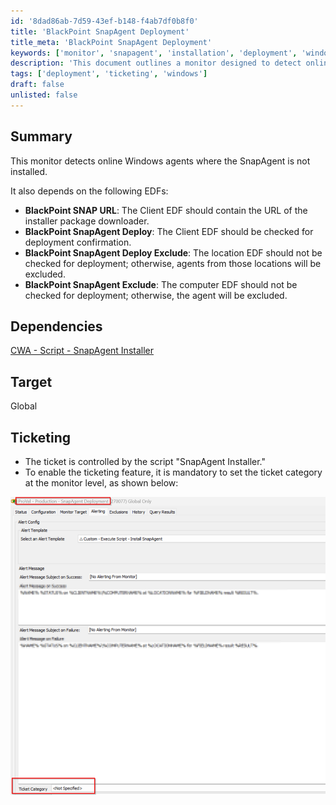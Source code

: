```yaml
---
id: '8dad86ab-7d59-43ef-b148-f4ab7df0b8f0'
title: 'BlackPoint SnapAgent Deployment'
title_meta: 'BlackPoint SnapAgent Deployment'
keywords: ['monitor', 'snapagent', 'installation', 'deployment', 'windows']
description: 'This document outlines a monitor designed to detect online Windows agents where the SnapAgent is not installed. It includes dependencies on specific EDFs for installation confirmation and exclusion criteria, as well as ticketing control through the SnapAgent Installer script.'
tags: ['deployment', 'ticketing', 'windows']
draft: false
unlisted: false
---
```


## Summary

This monitor detects online Windows agents where the SnapAgent is not installed.

It also depends on the following EDFs:
- **BlackPoint SNAP URL**: The Client EDF should contain the URL of the installer package downloader.
- **BlackPoint SnapAgent Deploy**: The Client EDF should be checked for deployment confirmation.
- **BlackPoint SnapAgent Deploy Exclude**: The location EDF should not be checked for deployment; otherwise, agents from those locations will be excluded.
- **BlackPoint SnapAgent Exclude**: The computer EDF should not be checked for deployment; otherwise, the agent will be excluded.

## Dependencies

[CWA - Script - SnapAgent Installer](<../scripts/BlackPoint - SnapAgent Installer.md>)

## Target

Global

## Ticketing

- The ticket is controlled by the script "SnapAgent Installer."
- To enable the ticketing feature, it is mandatory to set the ticket category at the monitor level, as shown below:

![Ticket Category](../../../static/img/BlackPoint-SnapAgent-Deployment/image_1.png)



